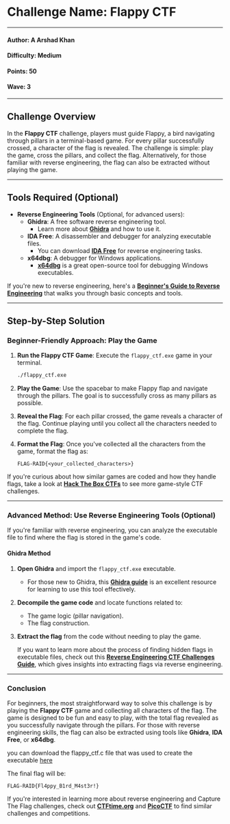 # Challenge Name: **Flappy CTF**

---

#### Author: A Arshad Khan

#### Difficulty: Medium

#### Points: 50

#### Wave: 3

---

## Challenge Overview

In the **Flappy CTF** challenge, players must guide Flappy, a bird navigating through pillars in a terminal-based game. For every pillar successfully crossed, a character of the flag is revealed. The challenge is simple: play the game, cross the pillars, and collect the flag. Alternatively, for those familiar with reverse engineering, the flag can also be extracted without playing the game.

---

## Tools Required (Optional)

- **Reverse Engineering Tools** (Optional, for advanced users):
  - **Ghidra**: A free software reverse engineering tool.
    - Learn more about **[Ghidra](https://ghidra-sre.org/)** and how to use it.
  - **IDA Free**: A disassembler and debugger for analyzing executable files.
    - You can download **[IDA Free](https://hex-rays.com/ida-free/)** for reverse engineering tasks.
  - **x64dbg**: A debugger for Windows applications.
    - **[x64dbg](https://x64dbg.com/)** is a great open-source tool for debugging Windows executables.

If you're new to reverse engineering, here's a **[Beginner's Guide to Reverse Engineering](https://ctf101.org/reverse-engineering/overview/)** that walks you through basic concepts and tools.

---

## Step-by-Step Solution

### Beginner-Friendly Approach: Play the Game

1. **Run the Flappy CTF Game**: Execute the `flappy_ctf.exe` game in your terminal.

   ```bash
   ./flappy_ctf.exe
   ```

2. **Play the Game**: Use the spacebar to make Flappy flap and navigate through the pillars. The goal is to successfully cross as many pillars as possible.

3. **Reveal the Flag**: For each pillar crossed, the game reveals a character of the flag. Continue playing until you collect all the characters needed to complete the flag.

4. **Format the Flag**: Once you've collected all the characters from the game, format the flag as:

   ```text
   FLAG-RAID{<your_collected_characters>}
   ```

If you're curious about how similar games are coded and how they handle flags, take a look at **[Hack The Box CTFs](https://www.hackthebox.com/hacker/ctf)** to see more game-style CTF challenges.

---

### Advanced Method: Use Reverse Engineering Tools (Optional)

If you're familiar with reverse engineering, you can analyze the executable file to find where the flag is stored in the game's code.

#### Ghidra Method

1. **Open Ghidra** and import the `flappy_ctf.exe` executable.
   - For those new to Ghidra, this **[Ghidra guide](https://www.varonis.com/blog/how-to-use-ghidra)** is an excellent resource for learning to use this tool effectively.

2. **Decompile the game code** and locate functions related to:
   - The game logic (pillar navigation).
   - The flag construction.

3. **Extract the flag** from the code without needing to play the game.

   If you want to learn more about the process of finding hidden flags in executable files, check out this **[Reverse Engineering CTF Challenges Guide](https://infosecwriteups.com/reverse-engineering-ctf-newbies-part-1-cbd0aa47a90d)**, which gives insights into extracting flags via reverse engineering.

---

### Conclusion

For beginners, the most straightforward way to solve this challenge is by playing the **Flappy CTF** game and collecting all characters of the flag. The game is designed to be fun and easy to play, with the total flag revealed as you successfully navigate through the pillars. For those with reverse engineering skills, the flag can also be extracted using tools like **Ghidra**, **IDA Free**, or **x64dbg**.

you can download the flappy_ctf.c file that was used to create the executable [here](\WR!T3-U9's\Solution-Files\Flappy-CTF\flappy_ctf.c)

The final flag will be:

```text
FLAG-RAID{Fl4ppy_B1rd_M4st3r!}
```

If you're interested in learning more about reverse engineering and Capture The Flag challenges, check out **[CTFtime.org](https://ctftime.org/)** and **[PicoCTF](https://play.picoctf.org/)** to find similar challenges and competitions.
